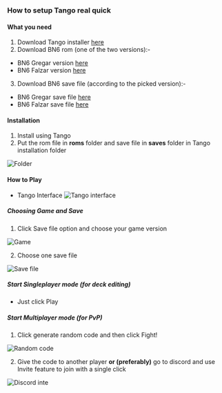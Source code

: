 ### How to setup Tango real quick

#### What you need
1. Download Tango installer [here](https://tangobattle.com/)
2. Download BN6 rom (one of the two versions):-
- BN6 Gregar version [here](https://archive.org/download/nointro.gba/Mega%20Man%20Battle%20Network%206%20-%20Cybeast%20Gregar%20%28USA%29.7z)
- BN6 Falzar version [here](https://archive.org/download/nointro.gba/Mega%20Man%20Battle%20Network%206%20-%20Cybeast%20Falzar%20%28USA%29.7z)

3. Download BN6 save file (according to the picked version):-
- BN6 Gregar save file [here](https://github.com/NovusIrez/ForReading/raw/main/files/BN6%20Gregar.sav)
- BN6 Falzar save file [here](https://github.com/NovusIrez/ForReading/raw/main/files/BN6%20Falzar.sav)

#### Installation

1. Install using Tango
2. Put the rom file in **roms** folder and save file in **saves** folder in Tango installation folder

![Folder](https://media.discordapp.net/attachments/920942335154589756/995853666374385695/unknown.png)

#### How to Play

- Tango Interface
![Tango interface](https://media.discordapp.net/attachments/920942335154589756/995855495233548298/unknown.png)


##### Choosing Game and Save

1. Click Save file option and choose your game version

![Game](https://media.discordapp.net/attachments/920942335154589756/995855977217794069/unknown.png)

2. Choose one save file

![Save file](https://media.discordapp.net/attachments/920942335154589756/995856023892013197/unknown.png)

##### Start Singleplayer mode (for deck editing)
- Just click Play

##### Start Multiplayer mode (for PvP)
1. Click generate random code and then click Fight!

![Random code](https://media.discordapp.net/attachments/920942335154589756/995857574903676968/unknown.png)

2. Give the code to another player **or (preferably)** go to discord and use Invite feature to join with a single click

![Discord inte](https://media.discordapp.net/attachments/920942335154589756/995857750028460152/unknown.png)
